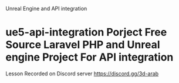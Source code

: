 Unreal Engine and API integration


# ue5-api-integration Porject Free Source Laravel PHP and Unreal engine Project For API integration


Lesson Recorded on Discord server https://discord.gg/3d-arab
